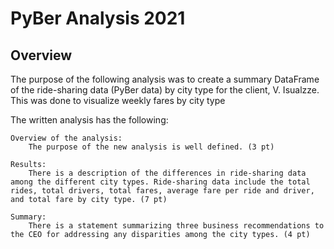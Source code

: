 # PyBer Analysis 2021

## Overview

The purpose of the following analysis was to create a summary DataFrame of the ride-sharing data (PyBer data) by city type for the client, V. Isualzze. This was done to visualize weekly fares by city type 













The written analysis has the following:

    Overview of the analysis:
        The purpose of the new analysis is well defined. (3 pt)

    Results:
        There is a description of the differences in ride-sharing data among the different city types. Ride-sharing data include the total rides, total drivers, total fares, average fare per ride and driver, and total fare by city type. (7 pt)

    Summary:
        There is a statement summarizing three business recommendations to the CEO for addressing any disparities among the city types. (4 pt)
